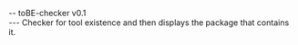                
-- toBE-checker v0.1                   
--- Checker for tool existence and then displays the package that contains it.
